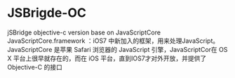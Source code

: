 # JSBrigde-OC
jSBridge objective-c version base on JavaScriptCore
JavaScriptCore.framework ：iOS7 中新加入的框架，用来处理JavaScript。JavaScriptCore 是苹果 Safari 浏览器的 JavaScript 引擎，JavaScriptCor在 OS X 平台上很早就存在的，而在 iOS 平台，直到IOS7才对外开放，并提供了 Objective-C 的接口
